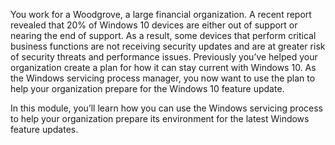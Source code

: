 
You work for a Woodgrove, a large financial organization. A recent report revealed that 20% of Windows 10 devices are either out of support or nearing the end of support. As a result, some devices that perform critical business functions are not receiving security updates and are at greater risk of security threats and performance issues. Previously you’ve helped your organization create a plan for how it can stay current with Windows 10. As the Windows servicing process manager, you now want to use the plan to help your organization prepare for the Windows 10 feature update.

In this module, you’ll learn how you can use the Windows servicing process to help your organization prepare its environment for the latest Windows feature updates.
